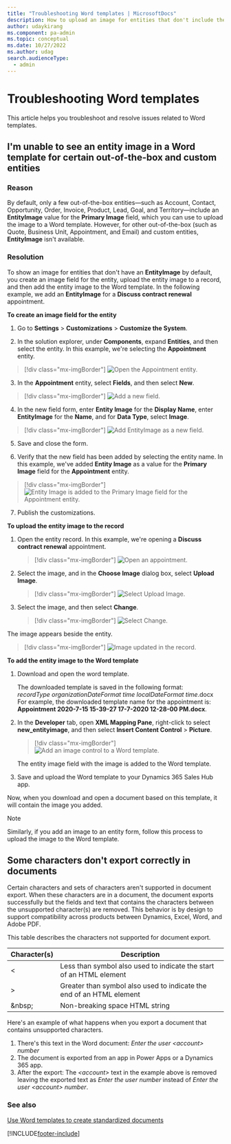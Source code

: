 ```yaml
---
title: "Troubleshooting Word templates | MicrosoftDocs"
description: How to upload an image for entities that don't include the EntityImage field by default
author: udaykirang
ms.component: pa-admin
ms.topic: conceptual
ms.date: 10/27/2022
ms.author: udag
search.audienceType: 
  - admin
---
```

# Troubleshooting Word templates

This article helps you troubleshoot and resolve issues related to Word templates.

## I'm unable to see an entity image in a Word template for certain out-of-the-box and custom entities

### Reason

By default, only a few out-of-the-box entities&mdash;such as Account, Contact, Opportunity, Order, Invoice, Product, Lead, Goal, and Territory&mdash;include an **EntityImage** value for the **Primary Image** field, which you can use to upload the image to a Word template. However, for other out-of-the-box (such as Quote, Business Unit, Appointment, and Email) and custom entities, **EntityImage** isn't available.

### Resolution

To show an image for entities that don't have an **EntityImage** by default, you create an image field for the entity, upload the entity image to a record, and then add the entity image to the Word template. In the following example, we add an **EntityImage** for a **Discuss contract renewal** appointment. 

**To create an image field for the entity**

  1.    Go to **Settings** > **Customizations** > **Customize the System**.

  2.    In the solution explorer, under **Components**, expand **Entities**, and then select the entity. In this example, we're selecting the **Appointment** entity.

  > [!div class="mx-imgBorder"]
  > ![Open the Appointment entity.](media/ts-wordtemplate-select-appointment-entity.png "Open the Appointment entity")

  3.    In the **Appointment** entity, select **Fields**, and then select **New**.

  > [!div class="mx-imgBorder"]
  > ![Add a new field.](media/ts-wordtemplate-select-new-field.png "Add a new field")
    
  4.    In the new field form, enter **Entity Image** for the **Display Name**, enter **EntityImage** for the **Name**, and for **Data Type**, select **Image**.

  > [!div class="mx-imgBorder"]
  > ![Add EntityImage as a new field.](media/ts-wordtemplate-add-image-entity.png "Add EntityImage as a new field") 

  5.    Save and close the form. 

  6.    Verify that the new field has been added by selecting the entity name. In this example, we've added **Entity Image** as a value for the **Primary Image** field for the **Appointment** entity.

  > [!div class="mx-imgBorder"]
  > ![Entity Image is added to the Primary Image field for the Appointment entity.](media/ts-wordtemplate-primary-image-entity-added.png "Entity Image is added to the Primary Image field for the Appointment entity")

  7.    Publish the customizations.

**To upload the entity image to the record**

1. Open the entity record. In this example, we're opening a **Discuss contract renewal** appointment.

   > [!div class="mx-imgBorder"]
   > ![Open an appointment.](media/ts-wordtemplate-open-appointment.png "Open an appointment")

2. Select the image, and in the **Choose Image** dialog box, select **Upload Image**.

   > [!div class="mx-imgBorder"]
   > ![Select Upload Image.](media/ts-wordtemplate-select-upload-image.png "Select Upload Image")

3. Select the image, and then select **Change**.

   > [!div class="mx-imgBorder"]
   > ![Select Change.](media/ts-wordtemplate-select-change.png "Select Change")

  The image appears beside the entity.

  > [!div class="mx-imgBorder"]
  > ![Image updated in the record.](media/ts-wordtemplate-image-updated.png "Image updated in the record")

**To add the entity image to the Word template** 

1. Download and open the word template.

   The downloaded template is saved in the following format:<br>*recordType organizationDateFormat time localDateFormat time*.docx<br>For example, the downloaded template name for the appointment is: **Appointment 2020-7-15 15-39-27 17-7-2020 12-28-00 PM.docx**.

2. In the **Developer** tab, open **XML Mapping Pane**, right-click to select **new_entityimage**, and then select **Insert Content Control** > **Picture**.

    > [!div class="mx-imgBorder"]
    > ![Add an image control to a Word template.](media/ts-wordtemplate-add-image-word-template.png "Add an image control to a Word template")

    The entity image field with the image is added to the Word template.

3. Save and upload the Word template to your Dynamics 365 Sales Hub app.

Now, when you download and open a document based on this template, it will contain the image you added.

  > [!NOTE]
  > Similarly, if you add an image to an entity form, follow this process to upload the image to the Word template.

## Some characters don't export correctly in documents

Certain characters and sets of characters aren't supported in document export. When these characters are in a document, the document exports successfully but the fields and text that contains the characters between the unsupported character(s) are removed. This behavior is by design to support compatibility across products between Dynamics, Excel, Word, and Adobe PDF.

This table describes the characters not supported for document export.

|Character(s)  |Description  |
|---------|---------|
|&lt;     | Less than symbol also used to indicate the start of an HTML element        |
|&gt;     | Greater than symbol also used to indicate the end of an HTML element        |
|&amp;nbsp;     | Non-breaking space HTML string        |

Here's an example of what happens when you export a document that contains unsupported characters.

1. There's this text in the Word document: *Enter the user &lt;account&gt; number*
1. The document is exported from an app in Power Apps or a Dynamics 365 app.
1. After the export: The *&lt;account&gt;* text in the example above is removed leaving the exported text as *Enter the user number* instead of *Enter the user &lt;account&gt; number*.

### See also

[Use Word templates to create standardized documents](/power-platform/admin/using-word-templates-dynamics-365)


[!INCLUDE[footer-include](../../includes/footer-banner.md)]
